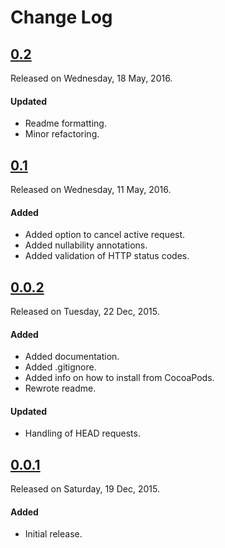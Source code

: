 # Change Log

## [0.2](https://github.com/sudeepjaiswal/ASJNetworking/releases/tag/0.2)
Released on Wednesday, 18 May, 2016.

#### Updated
* Readme formatting.
* Minor refactoring.

## [0.1](https://github.com/sudeepjaiswal/ASJNetworking/releases/tag/0.1)
Released on Wednesday, 11 May, 2016.

#### Added
* Added option to cancel active request.
* Added nullability annotations.
* Added validation of HTTP status codes.

## [0.0.2](https://github.com/sudeepjaiswal/ASJNetworking/releases/tag/0.0.2)
Released on Tuesday, 22 Dec, 2015.

#### Added
* Added documentation.
* Added .gitignore.
* Added info on how to install from CocoaPods.
* Rewrote readme.

#### Updated
* Handling of HEAD requests.

## [0.0.1](https://github.com/sudeepjaiswal/ASJNetworking/releases/tag/0.0.1)
Released on Saturday, 19 Dec, 2015.

#### Added
* Initial release.
